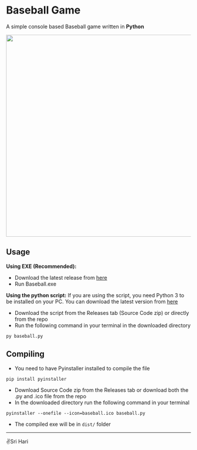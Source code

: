 # Baseball Game

A simple console based Baseball game written in **Python**

<img src="https://i.imgur.com/HewSHFI.png" width="550">

## Usage
**Using EXE (Recommended):**
- Download the latest release from [here](https://github.com/SriHari-15/Baseball-Py/releases/latest)
- Run Baseball.exe

**Using the python script:**
If you are using the script, you need Python 3 to be installed on your PC. You can download the latest version from [here](https://python.org/downloads)
- Download the script from the Releases tab (Source Code zip) or directly from the repo
- Run the following command in your terminal in the downloaded directory
```
py baseball.py
```

## Compiling

- You need to have Pyinstaller installed to compile the file
```
pip install pyinstaller
```
- Download Source Code zip from the Releases tab or download both the .py and .ico file from the repo
- In the downloaded directory run the following command in your terminal
```
pyinstaller --onefile --icon=baseball.ico baseball.py
```
- The compiled exe will be in `dist/` folder

---
✌️Sri Hari
